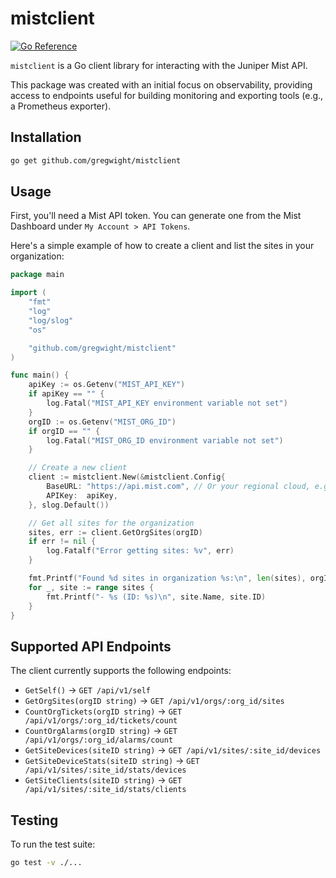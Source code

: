 # mistclient

[![Go Reference](https://pkg.go.dev/badge/github.com/gregwight/mistclient.svg)](https://pkg.go.dev/github.com/gregwight/mistclient)
<!-- Add other badges as you set them up, e.g., build status, coverage -->

`mistclient` is a Go client library for interacting with the Juniper Mist API.

This package was created with an initial focus on observability, providing access to endpoints useful for building monitoring and exporting tools (e.g., a Prometheus exporter).

## Installation

```sh
go get github.com/gregwight/mistclient
```

## Usage

First, you'll need a Mist API token. You can generate one from the Mist Dashboard under `My Account > API Tokens`.

Here's a simple example of how to create a client and list the sites in your organization:

```go
package main

import (
	"fmt"
	"log"
	"log/slog"
	"os"

	"github.com/gregwight/mistclient"
)

func main() {
	apiKey := os.Getenv("MIST_API_KEY")
	if apiKey == "" {
		log.Fatal("MIST_API_KEY environment variable not set")
	}
	orgID := os.Getenv("MIST_ORG_ID")
	if orgID == "" {
		log.Fatal("MIST_ORG_ID environment variable not set")
	}

	// Create a new client
	client := mistclient.New(&mistclient.Config{
		BaseURL: "https://api.mist.com", // Or your regional cloud, e.g., https://api.eu.mist.com
		APIKey:  apiKey,
	}, slog.Default())

	// Get all sites for the organization
	sites, err := client.GetOrgSites(orgID)
	if err != nil {
		log.Fatalf("Error getting sites: %v", err)
	}

	fmt.Printf("Found %d sites in organization %s:\n", len(sites), orgID)
	for _, site := range sites {
		fmt.Printf("- %s (ID: %s)\n", site.Name, site.ID)
	}
}
```

## Supported API Endpoints

The client currently supports the following endpoints:

*   `GetSelf()` -> `GET /api/v1/self`
*   `GetOrgSites(orgID string)` -> `GET /api/v1/orgs/:org_id/sites`
*   `CountOrgTickets(orgID string)` -> `GET /api/v1/orgs/:org_id/tickets/count`
*   `CountOrgAlarms(orgID string)` -> `GET /api/v1/orgs/:org_id/alarms/count`
*   `GetSiteDevices(siteID string)` -> `GET /api/v1/sites/:site_id/devices`
*   `GetSiteDeviceStats(siteID string)` -> `GET /api/v1/sites/:site_id/stats/devices`
*   `GetSiteClients(siteID string)` -> `GET /api/v1/sites/:site_id/stats/clients`

## Testing

To run the test suite:
```sh
go test -v ./...
```
